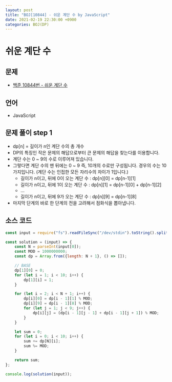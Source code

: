 ```yaml
---
layout: post
title: "BOJ[10844] - 쉬운 계단 수 by JavaScript"
date: 2021-02-19 22:30:00 +0900
categories: BOJ(DP)
---
```


# 쉬운 계단 수

## 문제

- [백준 10844번 - 쉬운 계단 수](https://www.acmicpc.net/problem/10844)

## 언어

- JavaScript

## 문제 풀이 step 1

- dp[n] = 길이가 n인 계단 수의 총 개수
- DP의 특징인 작은 문제의 해답으로부터 큰 문제의 해답을 찾는다를 이용합니다.
- 계단 수는 0 ~ 9의 수로 이루어져 있습니다.
- 그렇다면 계단 수의 맨 뒤에는 0 ~ 9 즉, 10개의 수로만 구성됩니다. 경우의 수는 10가지입니다. (계단 수는 인접한 모든 자리수의 차이가 1입니다.)
  - 길이가 n이고, 뒤에 0이 오는 계단 수 : dp[n][0] = dp[n-1][1]
  - 길이가 n이고, 뒤에 1이 오는 계단 수 : dp[n][1] = dp[n-1][0] + dp[n-1][2]
  - ...
  - 길이가 n이고, 뒤에 9가 오는 계단 수 : dp[n][9] = dp[n-1][8]
- 마지막 단계의 바로 한 단계의 전을 고려해서 점화식을 뽑아냅니다.

## 소스 코드

```jsx
const input = require("fs").readFileSync("/dev/stdin").toString().split("\n");

const solution = (input) => {
	const N = parseInt(input[0]);
	const MOD = 1000000000;
	const dp = Array.from({length: N + 1}, () => []);

	// BASE
	dp[1][0] = 0;
	for (let i = 1; i < 10; i++) {
		dp[1][i] = 1;
	}

	for (let i = 2; i < N + 1; i++) {
		dp[i][0] = dp[i - 1][1] % MOD;
		dp[i][9] = dp[i - 1][8] % MOD;
		for (let j = 1; j < 9; j++) {
			dp[i][j] = (dp[i - 1][j - 1] + dp[i - 1][j + 1]) % MOD;
		}
	}

	let sum = 0;
	for (let i = 0; i < 10; i++) {
		sum += dp[N][i];
		sum %= MOD;
	}

	return sum;
};

console.log(solution(input));
```
